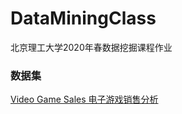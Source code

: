# DataMiningClass
北京理工大学2020年春数据挖掘课程作业

### 数据集
[Video Game Sales 电子游戏销售分析](https://www.kaggle.com/gregorut/videogamesales)
